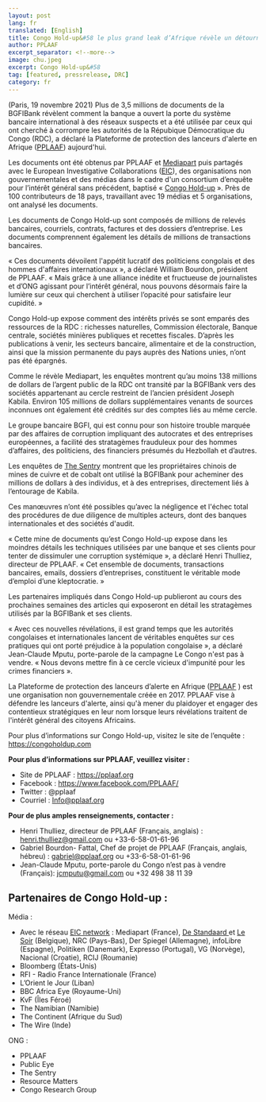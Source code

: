 ```yaml
---
layout: post
lang: fr
translated: [English]
title: Congo Hold-up&#58 le plus grand leak d’Afrique révèle un détournement massif en RDC et au-delà
author: PPLAAF
excerpt_separator: <!--more-->
image: chu.jpeg
excerpt: Congo Hold-up&#58
tag: [featured, pressrelease, DRC]
category: fr
---
```



(Paris, 19 novembre 2021) Plus de 3,5 millions de documents de la BGFIBank révèlent comment la banque a ouvert la porte du système bancaire international à des réseaux suspects et a été utilisée par ceux qui ont cherché à corrompre les autorités de la Répubique Démocratique du Congo (RDC), a déclaré la Plateforme de protection des lanceurs d'alerte en Afrique ([PPLAAF](https://www.pplaaf.org/)) aujourd'hui.
 
Les documents ont été obtenus par PPLAAF et [Mediapart](https://www.mediapart.fr/) puis partagés avec le European Investigative Collaborations ([EIC](https://eic.network/)), des organisations non gouvernementales et des médias dans le cadre d'un consortium d’enquête pour l’intérêt général sans précédent, baptisé « [Congo Hold-up](https://congoholdup.com/) ». Près de 100 contributeurs de 18 pays, travaillant avec 19 médias et 5 organisations, ont analysé les documents.
 
Les documents de Congo Hold-up sont composés de millions de relevés bancaires, courriels, contrats, factures et des dossiers d’entreprise. Les documents comprennent également les détails de millions de transactions bancaires. 

« Ces documents dévoilent l'appétit lucratif des politiciens congolais et des hommes d'affaires internationaux », a déclaré William Bourdon, président de PPLAAF. « Mais grâce à une alliance inédite et fructueuse de journalistes et d’ONG agissant pour l’intérêt général, nous pouvons désormais faire la lumière sur ceux qui cherchent à utiliser l’opacité pour satisfaire leur cupidité. »

Congo Hold-up expose comment des intérêts privés se sont emparés des ressources de la RDC : richesses naturelles, Commission électorale, Banque centrale, sociétés minières publiques et recettes fiscales. D’après les publications à venir, les secteurs bancaire, alimentaire et de la construction, ainsi que la mission permanente du pays auprès des Nations unies, n’ont pas été épargnés.
 
Comme le révèle Mediapart, les enquêtes montrent qu’au moins 138 millions de dollars de l’argent public de la RDC ont transité par la BGFIBank vers des sociétés appartenant au cercle restreint de l’ancien président Joseph Kabila. Environ 105 millions de dollars supplémentaires venants de sources inconnues ont également été crédités sur des comptes liés au même cercle.
 
Le groupe bancaire BGFI, qui est connu pour son histoire trouble marquée par des affaires de corruption impliquant des autocrates et des entreprises européennes, a facilité des stratagèmes frauduleux pour des hommes d’affaires, des politiciens, des financiers présumés du Hezbollah et d’autres.
 
Les enquêtes de [The Sentry](https://thesentry.org/) montrent que les propriétaires chinois de mines de cuivre et de cobalt ont utilisé la BGFIBank pour acheminer des millions de dollars à des individus, et à des entreprises, directement liés à l’entourage de Kabila.
 
Ces manœuvres n’ont été possibles qu’avec la négligence et l'échec total des procédures de due diligence de multiples acteurs, dont des banques internationales et des sociétés d'audit.
 
 « Cette mine de documents qu’est Congo Hold-up expose dans les moindres détails les techniques utilisées par une banque et ses clients pour tenter de dissimuler une corruption systémique », a déclaré Henri Thulliez, directeur de PPLAAF.  « Cet ensemble de documents, transactions bancaires, emails, dossiers d’entreprises, constituent le véritable mode d’emploi d’une kleptocratie. »
 
Les partenaires impliqués dans Congo Hold-up publieront au cours des prochaines semaines des articles qui exposeront en détail les stratagèmes utilisés par la BGFIBank et ses clients.
 
 « Avec ces nouvelles révélations, il est grand temps que les autorités congolaises et internationales lancent de véritables enquêtes sur ces pratiques qui ont porté préjudice à la population congolaise », a déclaré Jean-Claude Mputu, porte-parole de la campagne Le Congo n'est pas à vendre.  « Nous devons mettre fin à ce cercle vicieux d'impunité pour les crimes financiers ».
 
La Plateforme de protection des lanceurs d’alerte en Afrique ([PPLAAF](https://www.pplaaf.org/) ) est une organisation non gouvernementale créée en 2017. PPLAAF vise à défendre les lanceurs d'alerte, ainsi qu'à mener du plaidoyer et engager des contentieux stratégiques en leur nom lorsque leurs révélations traitent de l'intérêt général des citoyens Africains.

Pour plus d’informations sur Congo Hold-up, visitez le site de l’enquête : https://congoholdup.com

**Pour plus d’informations sur PPLAAF, veuillez visiter :**
- Site de PPLAAF : https://pplaaf.org
- Facebook : https://www.facebook.com/PPLAAF/
- Twitter : @pplaaf 
- Courriel : Info@pplaaf.org

**Pour de plus amples renseignements, contacter :**
- Henri Thulliez, directeur de PPLAAF (Français, anglais) : henri.thulliez@gmail.com ou +33-6-58-01-61-96
- Gabriel Bourdon- Fattal, Chef de projet de PPLAAF (Français, anglais, hébreu) : gabriel@pplaaf.org ou +33-6-58-01-61-96
- Jean-Claude Mputu, porte-parole du Congo n’est pas à vendre (Français): jcmputu@gmail.com ou +32 498 38 11 39


## Partenaires de Congo Hold-up :


Média :
-	Avec le réseau [EIC network](https://eic.network/) : Mediapart (France), [De Standaard ](https://www.standaard.be/) et [Le Soir](https://www.lesoir.be/) (Belgique), NRC (Pays-Bas), Der Spiegel (Allemagne), infoLibre (Espagne), Politiken (Danemark), Expresso (Portugal), VG (Norvège), Nacional (Croatie), RCIJ (Roumanie)
- Bloomberg (États-Unis)
- RFI - Radio France Internationale (France)
- L’Orient le Jour (Liban)
- BBC Africa Eye (Royaume-Uni)
- KvF (Îles Féroé) 
- The Namibian (Namibie)
- The Continent (Afrique du Sud)
- The Wire (Inde)
 
ONG :
- PPLAAF
- Public Eye
- The Sentry
- Resource Matters 
- Congo Research Group 

